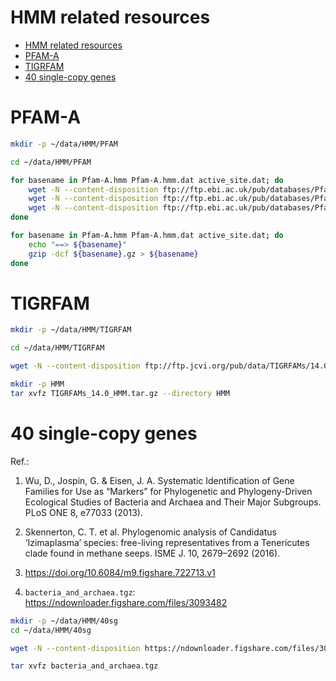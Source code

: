 # HMM related resources

[TOC levels=1-3]: # " "
- [HMM related resources](#hmm-related-resources)
- [PFAM-A](#pfam-a)
- [TIGRFAM](#tigrfam)
- [40 single-copy genes](#40-single-copy-genes)


# PFAM-A

```bash
mkdir -p ~/data/HMM/PFAM

cd ~/data/HMM/PFAM

for basename in Pfam-A.hmm Pfam-A.hmm.dat active_site.dat; do
    wget -N --content-disposition ftp://ftp.ebi.ac.uk/pub/databases/Pfam/releases/Pfam32.0/${basename}.gz
    wget -N --content-disposition ftp://ftp.ebi.ac.uk/pub/databases/Pfam/releases/Pfam32.0/${basename}.gz
    wget -N --content-disposition ftp://ftp.ebi.ac.uk/pub/databases/Pfam/releases/Pfam32.0/${basename}.gz
done

for basename in Pfam-A.hmm Pfam-A.hmm.dat active_site.dat; do
    echo "==> ${basename}"
    gzip -dcf ${basename}.gz > ${basename}
done

```

# TIGRFAM

```bash
mkdir -p ~/data/HMM/TIGRFAM

cd ~/data/HMM/TIGRFAM

wget -N --content-disposition ftp://ftp.jcvi.org/pub/data/TIGRFAMs/14.0_Release/TIGRFAMs_14.0_HMM.tar.gz

mkdir -p HMM
tar xvfz TIGRFAMs_14.0_HMM.tar.gz --directory HMM

```

# 40 single-copy genes

Ref.:

1. Wu, D., Jospin, G. & Eisen, J. A. Systematic Identification of Gene Families for Use as “Markers”
   for Phylogenetic and Phylogeny-Driven Ecological Studies of Bacteria and Archaea and Their Major
   Subgroups. PLoS ONE 8, e77033 (2013).

2. Skennerton, C. T. et al. Phylogenomic analysis of Candidatus ‘Izimaplasma’ species: free-living
   representatives from a Tenericutes clade found in methane seeps. ISME J. 10, 2679–2692 (2016).

3. https://doi.org/10.6084/m9.figshare.722713.v1

4. `bacteria_and_archaea.tgz`: https://ndownloader.figshare.com/files/3093482

```bash
mkdir -p ~/data/HMM/40sg
cd ~/data/HMM/40sg

wget -N --content-disposition https://ndownloader.figshare.com/files/3093482

tar xvfz bacteria_and_archaea.tgz

```

